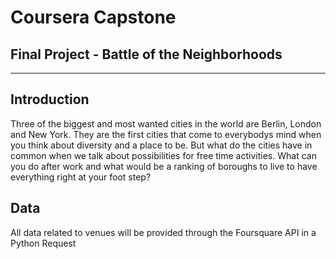 # Coursera Capstone
## Final Project - Battle of the Neighborhoods
-----------------------------------------------------------

## Introduction

Three of the biggest and most wanted cities in the world are Berlin, London and New York.
They are the first cities that come to everybodys mind when you think about diversity and
a place to be. But what do the cities have in common when we talk about possibilities for
free time activities. What can you do after work and what would be a ranking of boroughs to
live to have everything right at your foot step?

## Data

All data related to venues will be provided through the Foursquare API in a Python Request
